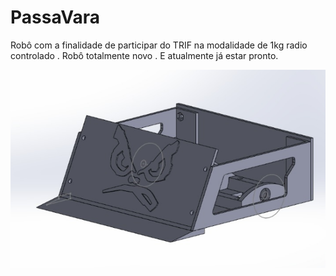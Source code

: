 # PassaVara

Robô com a finalidade de participar do TRIF na modalidade de 1kg radio controlado . Robô totalmente novo . E atualmente já estar pronto.

![](Capturar-bdda2da2-2332-4c6d-87a6-4a4d735f330f.png)